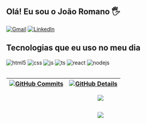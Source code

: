 ## Olá! Eu sou o João Romano 🖐️

[![Gmail](https://img.shields.io/badge/Gmail-D14836?style=for-the-badge&logo=gmail&logoColor=white)](mailto:joaovitor7681@gmail.com)
[![LinkedIn](https://img.shields.io/badge/LinkedIn-0077B5?style=for-the-badge&logo=linkedin&logoColor=white)](https://www.linkedin.com/in/joão-vitor-gonçalves-romano-044597212/)


## Tecnologias que eu uso no meu dia

<div style="display: inline_block">
  <img align="center" alt="html5" src="https://img.shields.io/badge/HTML5-E34F26?style=for-the-badge&logo=html5&logoColor=white" />
  <img align="center" alt="css" src="https://img.shields.io/badge/CSS3-1572B6?style=for-the-badge&logo=css3&logoColor=white" />
  <img align="center" alt="js" src="https://img.shields.io/badge/JavaScript-F7DF1E?style=for-the-badge&logo=javascript&logoColor=black" />
  <img align="center" alt="ts" src="https://img.shields.io/badge/TypeScript-007ACC?style=for-the-badge&logo=typescript&logoColor=white" />
  <img align="center" alt="react" src="https://img.shields.io/badge/React-20232A?style=for-the-badge&logo=react&logoColor=61DAFB" />
  <img align="center" alt="nodejs" src="https://img.shields.io/badge/Node.js-43853D?style=for-the-badge&logo=node.js&logoColor=white" />
</div><br/>


| [![GitHub Commits](http://github-profile-summary-cards.vercel.app/api/cards/productive-time?username=VitorRom&theme=dracula&utcOffset=-3)](https://github.com/vn7n24fzkq/github-profile-summary-cards) | [![GitHub Details](http://github-profile-summary-cards.vercel.app/api/cards/profile-details?username=VitorRom&theme=dracula)](https://github.com/vn7n24fzkq/github-profile-summary-cards) |
| ----------------------------------------------------------------------------------------------------------------------------------------------------------------------------------------------------- | ---------------------------------------------------------------------------------------------------------------------------------------------------------------------------------------- |

  <div align="center" >
<a href="https://skillicons.dev"   >
  <img src="https://skillicons.dev/icons?i=git,vscode,css,html,github,linux,postman,postgres,discord,linkedin,instagram,python,powerbi,excel" />
</a>
  <br />

  </div>

##

   <div align="center" >
     <img src="https://github-profile-trophy.vercel.app/?username=VitorRom&row=1&column=6&theme=dracula&margin-w=15&margin-h=15"/>
  </div>

